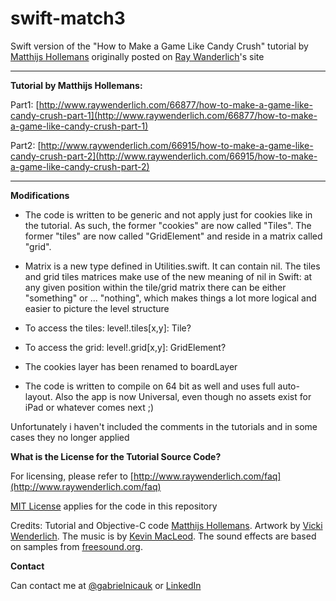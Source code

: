 swift-match3
============

Swift version of the "How to Make a Game Like Candy Crush" tutorial by [Matthijs Hollemans](http://matthijshollemans.com/) originally posted on [Ray Wanderlich](www.raywenderlich.com)'s site

****

**Tutorial by Matthijs Hollemans:**

Part1: [http://www.raywenderlich.com/66877/how-to-make-a-game-like-candy-crush-part-1](http://www.raywenderlich.com/66877/how-to-make-a-game-like-candy-crush-part-1)

Part2: [http://www.raywenderlich.com/66915/how-to-make-a-game-like-candy-crush-part-2](http://www.raywenderlich.com/66915/how-to-make-a-game-like-candy-crush-part-2)


****

**Modifications**

* The code is written to be generic and not apply just for cookies like in the tutorial. As such, the former "cookies" are now called "Tiles". The former "tiles" are now called "GridElement" and reside in a matrix called "grid". 

* Matrix is a new type defined in Utilities.swift. It can contain nil. The tiles and grid tiles matrices make use of the new meaning of nil in Swift: at any given position within the tile/grid matrix there can be either "something" or ... "nothing", which makes things a lot more logical and easier to picture the level structure

* To access the tiles: level!.tiles[x,y]: Tile?
* To access the grid: level!.grid[x,y]: GridElement?
 
* The cookies layer has been renamed to boardLayer
 
* The code is written to compile on 64 bit as well and uses full auto-layout. Also the app is now Universal, even though no assets exist for iPad or whatever comes next ;)

Unfortunately i haven't included the comments in the tutorials and in some cases they no longer applied

**What is the License for the Tutorial Source Code?**  

For licensing, please refer to [http://www.raywenderlich.com/faq](http://www.raywenderlich.com/faq)

[MIT License](http://opensource.org/licenses/MIT) applies for the code in this repository

Credits: Tutorial and Objective-C code [Matthijs Hollemans](http://www.raywenderlich.com/u/Hollance). Artwork by [Vicki Wenderlich](http://www.gameartguppy.com/about/license/). The music is by [Kevin MacLeod](http://incompetech.com/). The sound effects are based on samples from [freesound.org](http://freesound.org).

**Contact**

Can contact me at [@gabrielnicauk](https://twitter.com/gabrielnicauk) or [LinkedIn](https://www.linkedin.com/profile/view?id=6523115&authType=name&authToken=OlZi&locale=en_US&pvs=pp&trk=ppro_viewmore)